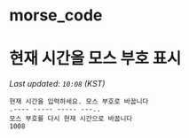 # morse_code
# 현재 시간을 모스 부호 표시
<!-- MORSE_TIME_START -->
_Last updated: `10:08` (KST)_

```
현재 시간을 입력하세요. 모스 부호로 바꿉니다
.---- ----- ----- ---..
모스 부호를 다시 현재 시간으로 바꿉니다
1008
```
<!-- MORSE_TIME_END -->
